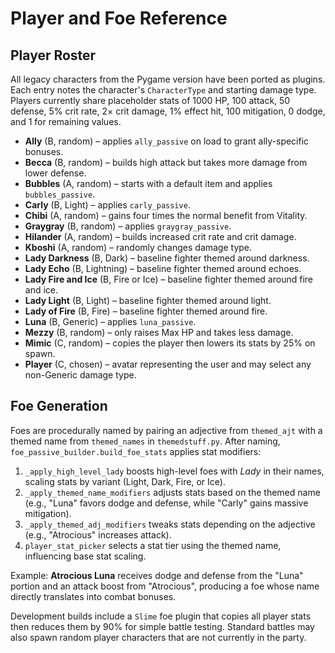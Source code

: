 # Player and Foe Reference

## Player Roster
All legacy characters from the Pygame version have been ported as plugins.
Each entry notes the character's `CharacterType` and starting damage type.
Players currently share placeholder stats of 1000 HP, 100 attack, 50 defense,
5% crit rate, 2× crit damage, 1% effect hit, 100 mitigation, 0 dodge, and 1
for remaining values.

- **Ally** (B, random) – applies `ally_passive` on load to grant ally-specific bonuses.
- **Becca** (B, random) – builds high attack but takes more damage from lower defense.
- **Bubbles** (A, random) – starts with a default item and applies `bubbles_passive`.
- **Carly** (B, Light) – applies `carly_passive`.
- **Chibi** (A, random) – gains four times the normal benefit from Vitality.
- **Graygray** (B, random) – applies `graygray_passive`.
- **Hilander** (A, random) – builds increased crit rate and crit damage.
- **Kboshi** (A, random) – randomly changes damage type.
- **Lady Darkness** (B, Dark) – baseline fighter themed around darkness.
- **Lady Echo** (B, Lightning) – baseline fighter themed around echoes.
- **Lady Fire and Ice** (B, Fire or Ice) – baseline fighter themed around fire and ice.
- **Lady Light** (B, Light) – baseline fighter themed around light.
- **Lady of Fire** (B, Fire) – baseline fighter themed around fire.
- **Luna** (B, Generic) – applies `luna_passive`.
- **Mezzy** (B, random) – only raises Max HP and takes less damage.
- **Mimic** (C, random) – copies the player then lowers its stats by 25% on spawn.
- **Player** (C, chosen) – avatar representing the user and may select any non-Generic damage type.

## Foe Generation
Foes are procedurally named by pairing an adjective from `themed_ajt`
with a themed name from `themed_names` in `themedstuff.py`. After naming,
`foe_passive_builder.build_foe_stats` applies stat modifiers:

1. `_apply_high_level_lady` boosts high-level foes with *Lady* in their names,
   scaling stats by variant (Light, Dark, Fire, or Ice).
2. `_apply_themed_name_modifiers` adjusts stats based on the themed name
   (e.g., "Luna" favors dodge and defense, while "Carly" gains massive
   mitigation).
3. `_apply_themed_adj_modifiers` tweaks stats depending on the adjective
   (e.g., "Atrocious" increases attack).
4. `player_stat_picker` selects a stat tier using the themed name, influencing
   base stat scaling.

Example: **Atrocious Luna** receives dodge and defense from the "Luna" portion
and an attack boost from "Atrocious", producing a foe whose name directly
translates into combat bonuses.

Development builds include a `Slime` foe plugin that copies all player stats
then reduces them by 90% for simple battle testing. Standard battles may also
spawn random player characters that are not currently in the party.
